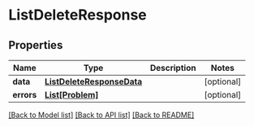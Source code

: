 # ListDeleteResponse


## Properties
Name | Type | Description | Notes
------------ | ------------- | ------------- | -------------
**data** | [**ListDeleteResponseData**](ListDeleteResponseData.md) |  | [optional] 
**errors** | [**List[Problem]**](Problem.md) |  | [optional] 

[[Back to Model list]](../README.md#documentation-for-models) [[Back to API list]](../README.md#documentation-for-api-endpoints) [[Back to README]](../README.md)


